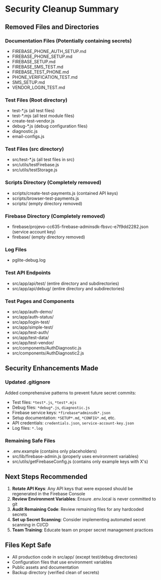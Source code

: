 # Security Cleanup Summary

## Removed Files and Directories

### Documentation Files (Potentially containing secrets)
- FIREBASE_PHONE_AUTH_SETUP.md
- FIREBASE_PHONE_SETUP.md  
- FIREBASE_SETUP.md
- FIREBASE_SMS_TEST.md
- FIREBASE_TEST_PHONE.md
- PHONE_VERIFICATION_TEST.md
- SMS_SETUP.md
- VENDOR_LOGIN_TEST.md

### Test Files (Root directory)
- test-*.js (all test files)
- test-*.mjs (all test module files)
- create-test-vendor.js
- debug-*.js (debug configuration files)
- diagnostic.js
- email-configs.js

### Test Files (src directory)
- src/test-*.js (all test files in src)
- src/utils/testFirebase.js
- src/utils/testStorage.js

### Scripts Directory (Completely removed)
- scripts/create-test-payments.js (contained API keys)
- scripts/browser-test-payments.js
- scripts/ (empty directory removed)

### Firebase Directory (Completely removed)
- firebase/projevo-cc635-firebase-adminsdk-fbsvc-e7f9dd2282.json (service account key)
- firebase/ (empty directory removed)

### Log Files
- pglite-debug.log

### Test API Endpoints
- src/app/api/test/ (entire directory and subdirectories)
- src/app/api/debug/ (entire directory and subdirectories)

### Test Pages and Components
- src/app/auth-demo/
- src/app/auth-status/
- src/app/login-test/
- src/app/simple-test/
- src/app/test-auth/
- src/app/test-data/
- src/app/test-vendor/
- src/components/AuthDiagnostic.js
- src/components/AuthDiagnostic2.js

## Security Enhancements Made

### Updated .gitignore
Added comprehensive patterns to prevent future secret commits:
- Test files: `*test*.js`, `*test*.mjs`
- Debug files: `*debug*.js`, `diagnostic.js`
- Firebase service keys: `*firebase*adminsdk*.json`
- Setup documentation: `*SETUP*.md`, `*CONFIG*.md`, etc.
- API credentials: `credentials.json`, `service-account-key.json`
- Log files: `*.log`

### Remaining Safe Files
- .env.example (contains only placeholders)
- src/lib/firebase-admin.js (properly uses environment variables)
- src/utils/getFirebaseConfig.js (contains only example keys with X's)

## Next Steps Recommended

1. **Rotate API Keys**: Any API keys that were exposed should be regenerated in the Firebase Console
2. **Review Environment Variables**: Ensure .env.local is never committed to git
3. **Audit Remaining Code**: Review remaining files for any hardcoded secrets
4. **Set up Secret Scanning**: Consider implementing automated secret scanning in CI/CD
5. **Team Training**: Educate team on proper secret management practices

## Files Kept Safe
- All production code in src/app/ (except test/debug directories)
- Configuration files that use environment variables
- Public assets and documentation
- Backup directory (verified clean of secrets)
